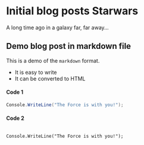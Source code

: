 ﻿# Initial blog posts Starwars
A long time ago in a galaxy far, far away...

## Demo blog post in markdown file

This is a demo of the `markdown` format.
 - It is easy to write
 - It can be converted to HTML

#### Code 1
```cs
Console.WriteLine("The Force is with you!");
```

#### Code 2
<pre><code class='language-cs'>
Console.WriteLine("The Force is with you!");
</code></pre>